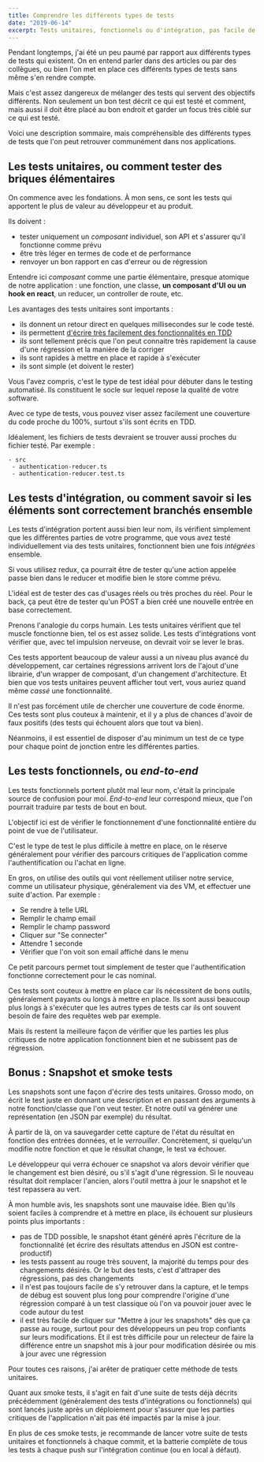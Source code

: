 ```yaml
---
title: Comprendre les différents types de tests
date: "2019-06-14"
excerpt: Tests unitaires, fonctionnels ou d'intégration, pas facile de s'y retrouver. Voici l'essentiel à savoir pour bien comprendre la différence entre ces types de tests
---
```


Pendant longtemps, j'ai été un peu paumé par rapport aux différents types de tests qui existent. On en entend parler dans des articles ou par des collègues, ou bien l'on met en place ces différents types de tests sans même s'en rendre compte.

Mais c'est assez dangereux de mélanger des tests qui servent des objectifs différents. Non seulement un bon test décrit ce qui est testé et comment, mais aussi il doit être placé au bon endroit et garder un focus très ciblé sur ce qui est testé.

Voici une description sommaire, mais compréhensible des différents types de tests que l'on peut retrouver communément dans nos applications.

## Les tests unitaires, ou comment tester des briques élémentaires

On commence avec les fondations. À mon sens, ce sont les tests qui apportent le plus de valeur au développeur et au produit.

Ils doivent :

- tester uniquement un _composant_ individuel, son API et s'assurer qu'il fonctionne comme prévu
- être très léger en termes de code et de performance
- renvoyer un bon rapport en cas d'erreur ou de régression

Entendre ici _composant_ comme une partie élémentaire, presque atomique de notre application : une fonction, une classe, **un composant d'UI ou un hook en react**, un reducer, un controller de route, etc.

Les avantages des tests unitaires sont importants :

- ils donnent un retour direct en quelques millisecondes sur le code testé.
- ils permettent [d'écrire très facilement des fonctionnalités en TDD](https://medium.com/javascript-scene/tdd-changed-my-life-5af0ce099f80)
- ils sont tellement précis que l'on peut connaitre très rapidement la cause d'une régression et la manière de la corriger
- ils sont rapides à mettre en place et rapide à s'exécuter
- ils sont simple (et doivent le rester)

Vous l'avez compris, c'est le type de test idéal pour débuter dans le testing automatisé. Ils constituent le socle sur lequel repose la qualité de votre software.

Avec ce type de tests, vous pouvez viser assez facilement une couverture du code proche du 100%, surtout s'ils sont écrits en TDD.

Idéalement, les fichiers de tests devraient se trouver aussi proches du fichier testé. Par exemple :

```
- src
 - authentication-reducer.ts
 - authentication-reducer.test.ts
```

## Les tests d'intégration, ou comment savoir si les éléments sont correctement branchés ensemble

Les tests d'intégration portent aussi bien leur nom, ils vérifient simplement que les différentes parties de votre programme, que vous avez testé individuellement via des tests unitaires, fonctionnent bien une fois _intégrées_ ensemble.

Si vous utilisez redux, ça pourrait être de tester qu'une action appelée passe bien dans le reducer et modifie bien le store comme prévu.

L'idéal est de tester des cas d'usages réels ou très proches du réel. Pour le back, ça peut être de tester qu'un POST a bien créé une nouvelle entrée en base correctement.

Prenons l'analogie du corps humain. Les tests unitaires vérifient que tel muscle fonctionne bien, tel os est assez solide. Les tests d'intégrations vont vérifier que, avec tel impulsion nerveuse, on devrait voir se lever le bras.

Ces tests apportent beaucoup de valeur aussi a un niveau plus avancé du développement, car certaines régressions arrivent lors de l'ajout d'une librairie, d'un wrapper de composant, d'un changement d'architecture. Et bien que vos tests unitaires peuvent afficher tout vert, vous auriez quand même _cassé_ une fonctionnalité.

Il n'est pas forcément utile de chercher une couverture de code énorme. Ces tests sont plus couteux à maintenir, et il y a plus de chances d'avoir de faux positifs (des tests qui échouent alors que tout va bien).

Néanmoins, il est essentiel de disposer d'au minimum un test de ce type pour chaque point de jonction entre les différentes parties.

## Les tests fonctionnels, ou _end-to-end_

Les tests fonctionnels portent plutôt mal leur nom, c'était la principale source de confusion pour moi. _End-to-end_ leur correspond mieux, que l'on pourrait traduire par tests de bout en bout.

L'objectif ici est de vérifier le fonctionnement d'une fonctionnalité entière du point de vue de l'utilisateur.

C'est le type de test le plus difficile à mettre en place, on le réserve généralement pour vérifier des parcours critiques de l'application comme l'authentification ou l'achat en ligne.

En gros, on utilise des outils qui vont réellement utiliser notre service, comme un utilisateur physique, généralement via des VM, et effectuer une suite d'action. Par exemple :

- Se rendre à telle URL
- Remplir le champ email
- Remplir le champ password
- Cliquer sur "Se connecter"
- Attendre 1 seconde
- Vérifier que l'on voit son email affiché dans le menu

Ce petit parcours permet tout simplement de tester que l'authentification fonctionne correctement pour le cas nominal.

Ces tests sont couteux à mettre en place car ils nécessitent de bons outils, généralement payants ou longs à mettre en place. Ils sont aussi beaucoup plus longs à s'exécuter que les autres types de tests car ils ont souvent besoin de faire des requêtes web par exemple.

Mais ils restent la meilleure façon de vérifier que les parties les plus critiques de notre application fonctionnent bien et ne subissent pas de régression.

## Bonus : Snapshot et smoke tests

Les snapshots sont une façon d'écrire des tests unitaires. Grosso modo, on écrit le test juste en donnant une description et en passant des arguments à notre fonction/classe que l'on veut tester. Et notre outil va générer une représentation (en JSON par exemple) du résultat.

À partir de là, on va sauvegarder cette capture de l'état du résultat en fonction des entrées données, et le _verrouiller_. Concrètement, si quelqu'un modifie notre fonction et que le résultat change, le test va échouer.

Le développeur qui verra échouer ce snapshot va alors devoir vérifier que le changement est bien désiré, ou s'il s'agit d'une régression. Si le nouveau résultat doit remplacer l'ancien, alors l'outil mettra à jour le snapshot et le test repassera au vert.

À mon humble avis, les snapshots sont une mauvaise idée. Bien qu'ils soient faciles à comprendre et à mettre en place, ils échouent sur plusieurs points plus importants :

- pas de TDD possible, le snapshot étant généré après l'écriture de la fonctionnalité (et écrire des résultats attendus en JSON est contre-productif)
- les tests passent au rouge très souvent, la majorité du temps pour des changements désirés. Or le but des tests, c'est d'attraper des régressions, pas des changements
- il n'est pas toujours facile de s'y retrouver dans la capture, et le temps de débug est souvent plus long pour comprendre l'origine d'une régression comparé à un test classique où l'on va pouvoir jouer avec le code autour du test
- il est très facile de cliquer sur "Mettre à jour les snapshots" dès que ça passe au rouge, surtout pour des développeurs un peu trop confiants sur leurs modifications. Et il est très difficile pour un relecteur de faire la différence entre un snapshot mis à jour pour modification désirée ou mis à jour avec une régression

Pour toutes ces raisons, j'ai arêter de pratiquer cette méthode de tests unitaires.

Quant aux smoke tests, il s'agit en fait d'une suite de tests déjà décrits précédemment (généralement des tests d'intégrations ou fonctionnels) qui sont lancés juste après un déploiement pour s'assurer que les parties critiques de l'application n'ait pas été impactés par la mise à jour.

En plus de ces smoke tests, je recommande de lancer votre suite de tests unitaires et fonctionnels à chaque commit, et la batterie complète de tous les tests à chaque push sur l'intégration continue (ou en local à défaut).
